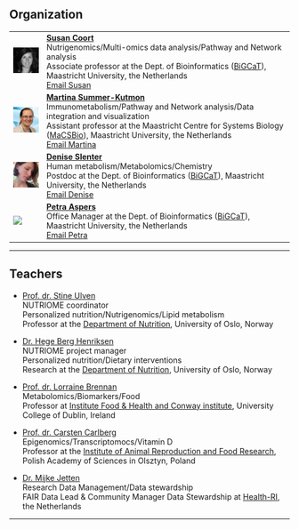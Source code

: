 ## Organization
<table border="0">
<tr>
<td><img src="../images/Susan.jpg"/></td>
<td>
<b><a href="https://www.linkedin.com/in/susan-steinbusch-coort-6a47542/" target="_blank">Susan Coort</a></b>
<br/> Nutrigenomics/Multi-omics data analysis/Pathway and Network analysis
<br/> Associate professor at the Dept. of Bioinformatics (<a href="https://www.bigcat.unimaas.nl/" target="_blank">BiGCaT</a>), Maastricht University, the Netherlands
<br/><a href="mailto:susan.coort@maastrichtuniversity.nl">Email Susan</a>
</td>
</tr>
<tr>
<td><img src="../images/Tina.jpg"/></td>
<td>
<b><a href="https://www.linkedin.com/in/mkutmon/" target="_blank">Martina Summer-Kutmon</a></b>
<br/>Immunometabolism/Pathway and Network analysis/Data integration and visualization
<br/> Assistant professor at the Maastricht Centre for Systems Biology (<a href="https://www.maastrichtuniversity.nl/research/maastricht-centre-systems-biology" target="_blank">MaCSBio</a>), Maastricht University, the Netherlands
<br/><a href="mailto:martina.kutmon@maastrichtuniversity.nl">Email Martina</a>
</td>
</tr>
<tr>
<td><img src="../images/Denise.jpg"/></td>
<td>
<b><a href="https://nl.linkedin.com/in/deniseslenter/" target="_blank">Denise Slenter</a></b>
<br/> Human metabolism/Metabolomics/Chemistry
<br/> Postdoc at the Dept. of Bioinformatics (<a href="https://www.bigcat.unimaas.nl/" target="_blank">BiGCaT</a>), Maastricht University, the Netherlands
<br/><a href="mailto:denise.slenter@maastrichtuniversity.nl">Email Denise</a> 
</td>
</tr>
<tr>
<td><img src="../images/Petra.jpg"/></td>
<td>
<b><a href="https://www.maastrichtuniversity.nl/prm-aspers" target="_blank">Petra Aspers</a></b>
<br/> Office Manager at the Dept. of Bioinformatics (<a href="https://www.bigcat.unimaas.nl/" target="_blank">BiGCaT</a>), Maastricht University, the Netherlands
<br/><a href="mailto:bigcatagenda@maastrichtuniversity.nl">Email Petra</a> 
</td>
</tr>
</table>

***


## Teachers

* <a href="https://www.med.uio.no/imb/english/people/aca/smulven/index.html" target="_blank">Prof. dr. Stine Ulven</a>
<br/> NUTRIOME coordinator
<br/> Personalized nutrition/Nutrigenomics/Lipid metabolism
<br/> Professor at the [Department of Nutrition](https://www.med.uio.no/imb/english/?vrtx=unit-view&areacode=511300), University of Oslo, Norway

* <a href="https://www.med.uio.no/imb/english/people/adm/hegehen/index.html" target="_blank">Dr. Hege Berg Henriksen</a>
<br/> NUTRIOME project manager
<br/> Personalized nutrition/Dietary interventions
<br/> Research at the [Department of Nutrition](https://www.med.uio.no/imb/english/?vrtx=unit-view&areacode=511300), University of Oslo, Norway

* <a href="https://people.ucd.ie/lorraine.brennan" target="_blank">Prof. dr. Lorraine Brennan</a>
<br/> Metabolomics/Biomarkers/Food
<br/> Professor at [Institute Food & Health and Conway institute](https://www.ucd.ie/foodandhealth/), University College of Dublin, Ireland

* <a href="https://welcome2.pan.olsztyn.pl/people/carsten-carlberg/" target="_blank">Prof. dr. Carsten Carlberg</a>
<br/> Epigenomics/Transcriptomocs/Vitamin D
<br/> Professor at the [Institute of Animal Reproduction and Food Research](https://welcome2.pan.olsztyn.pl/), Polish Academy of Sciences in Olsztyn, Poland

* <a href="https://www.linkedin.com/in/mijke-jetten-21336917/" target="_blank">Dr. Mijke Jetten</a>
<br/> Research Data Management/Data stewardship
<br/> FAIR Data Lead & Community Manager Data Stewardship at [Health-RI](https://www.health-ri.nl/), the Netherlands
***
